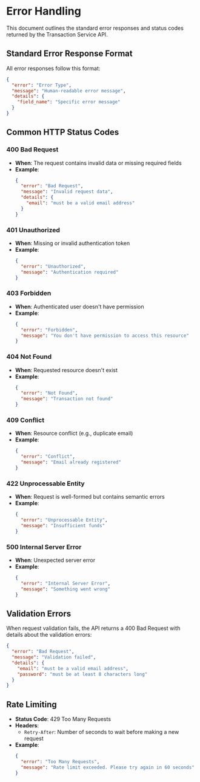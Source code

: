 # Error Handling

This document outlines the standard error responses and status codes returned by the Transaction Service API.

## Standard Error Response Format

All error responses follow this format:

```json
{
  "error": "Error Type",
  "message": "Human-readable error message",
  "details": {
    "field_name": "Specific error message"
  }
}
```

## Common HTTP Status Codes

### 400 Bad Request
- **When**: The request contains invalid data or missing required fields
- **Example**:
  ```json
  {
    "error": "Bad Request",
    "message": "Invalid request data",
    "details": {
      "email": "must be a valid email address"
    }
  }
  ```

### 401 Unauthorized
- **When**: Missing or invalid authentication token
- **Example**:
  ```json
  {
    "error": "Unauthorized",
    "message": "Authentication required"
  }
  ```

### 403 Forbidden
- **When**: Authenticated user doesn't have permission
- **Example**:
  ```json
  {
    "error": "Forbidden",
    "message": "You don't have permission to access this resource"
  }
  ```

### 404 Not Found
- **When**: Requested resource doesn't exist
- **Example**:
  ```json
  {
    "error": "Not Found",
    "message": "Transaction not found"
  }
  ```

### 409 Conflict
- **When**: Resource conflict (e.g., duplicate email)
- **Example**:
  ```json
  {
    "error": "Conflict",
    "message": "Email already registered"
  }
  ```

### 422 Unprocessable Entity
- **When**: Request is well-formed but contains semantic errors
- **Example**:
  ```json
  {
    "error": "Unprocessable Entity",
    "message": "Insufficient funds"
  }
  ```

### 500 Internal Server Error
- **When**: Unexpected server error
- **Example**:
  ```json
  {
    "error": "Internal Server Error",
    "message": "Something went wrong"
  }
  ```

## Validation Errors

When request validation fails, the API returns a 400 Bad Request with details about the validation errors:

```json
{
  "error": "Bad Request",
  "message": "Validation failed",
  "details": {
    "email": "must be a valid email address",
    "password": "must be at least 8 characters long"
  }
}
```

## Rate Limiting

- **Status Code**: 429 Too Many Requests
- **Headers**:
  - `Retry-After`: Number of seconds to wait before making a new request
- **Example**:
  ```json
  {
    "error": "Too Many Requests",
    "message": "Rate limit exceeded. Please try again in 60 seconds"
  }
  ```
